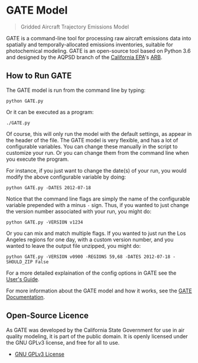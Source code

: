 # GATE Model

> Gridded Aircraft Trajectory Emissions Model

GATE is a command-line tool for processing raw aircraft emissions data into spatially and temporally-allocated emissions inventories, suitable for photochemical modeling. GATE is an open-source tool based on Python 3.6 and designed by the AQPSD branch of the [California EPA][CalEPA]'s [ARB][ARB].



## How to Run GATE

The GATE model is run from the command line by typing:

    python GATE.py

Or it can be executed as a program:

    ./GATE.py

Of course, this will only run the model with the default settings, as appear in the header of the file.  The GATE model is very flexible, and has a lot of configurable variables. You can change these manually in the script to customize your run. Or you can change them from the command line when you execute the program.

For instance, if you just want to change the date(s) of your run, you would modify the above configurable variable by doing:

    python GATE.py -DATES 2012-07-18

Notice that the command line flags are simply the name of the configurable variable prepended with a minus `-` sign. Thus, if you wanted to just change the version number associated with your run, you might do:

    python GATE.py -VERSION v1234

Or you can mix and match multiple flags. If you wanted to just run the Los Angeles regions for one day, with a custom version number, and you wanted to leave the output file unzipped, you might do:

    python GATE.py -VERSION v0900 -REGIONS 59,68 -DATES 2012-07-18 -SHOULD_ZIP False

For a more detailed explaination of the config options in GATE see the [User's Guide](https://github.com/mmb-carb/GATE_Documentation/blob/master/docs/USER_GUIDE.md).

For more information about the GATE model and how it works, see the [GATE Documentation](https://github.com/mmb-carb/GATE_Documentation).


## Open-Source Licence

As GATE was developed by the California State Government for use in air quality modeling, it is part of the public domain. It is openly licensed under the GNU GPLv3 license, and free for all to use.

* [GNU GPLv3 License](LICENSE)


[ARB]: http://www.arb.ca.gov/homepage.htm
[CalEPA]: http://www.calepa.ca.gov/

